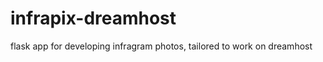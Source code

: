 infrapix-dreamhost
==================

flask app for developing infragram photos, tailored to work on dreamhost
